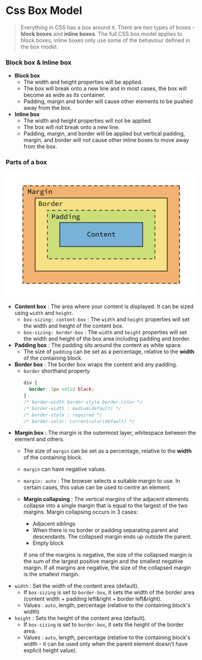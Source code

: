 # Css Box Model

>Everything in CSS has a box around it. There are two types of boxes - **block boxes** and **inline boxes**. The full CSS box model applies to block boxes, inline boxes only use some of the behaviour defined in the box model. 

### Block box & Inline box
- **Block box**
  - The width and height properties will be applied.
  - The box will break onto a new line and in most cases, the box will become as wide as its container.
  - Padding, margin and border will cause other elements to be pushed away from the box.
- **Inline box**
  - The width and height properties will not be applied.
  - The box will not break onto a new line.
  - Padding, margin, and border will be applied but vertical padding, margin, and border will not cause other inline boxes to move away from the box.

### Parts of a box
![Image of box model](../assets/box-model.png)
- **Content box** : The area where your content is displayed. It can be sized using `width` and `height`.
  - `box-sizing: content-box` : The `width` and `height` properties will set the width and height of the content box.
  - `box-sizing: border-box` : The `width` and `height` properties will set the width and height of the box area including padding and border.
- **Padding box** : The padding sits around the content as white space.
  - The size of `padding` can be set as a percentage, relative to the **width** of the containing block.
- **Border box** : The border box wraps the content and any padding.
  - `border` shorthand property
    ```css
    div {
      border: 1px solid black;
    }
    /* border-width border-style border-color */
    /* border-width : medium(default) */
    /* border-style : required */
    /* border-color: currentcolor(default) */
    ```
- **Margin box** : The margin is the outermost layer, whitespace between the element and others.
  - The size of `margin` can be set as a percentage, relative to the **width** of the containing block.
  - `margin` can have negative values.
  - `margin: auto` : The browser selects a suitable margin to use. In certain cases, this value can be used to centre an element.
  - **Margin collapsing** : The vertical margins of the adjacent elements collapse into a single margin that is equal to the largest of the two margins. Margin collapsing occurs in 3 cases:
    - Adjacent siblings
    - When there is no border or padding separating parent and descendants. The collapsed margin ends up outside the parent.
    - Empty block

    If one of the margins is negative, the size of the collapsed margin is the sum of the largest positive margin and the smallest negative margin. If all margins are negative, the size of the collapsed margin is the smallest margin. 
- `width` : Set the width of the content area (default).
  - If `box-sizing` is set to `border-box`, it sets the width of the border area (content width + padding left&right + border left&right).
  - Values : `auto`, length, percentage (relative to the containing block's width)
- `height` : Sets the height of the content area (default). 
  - If `box-sizing` is set to `border-box`, it sets the height of the border area.
  - Values : `auto`, length, percentage (relative to the containing block's width - it can be used only when the parent element doesn't have explicit height value).
  


